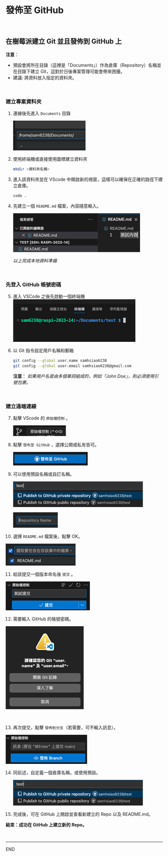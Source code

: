 # 發佈至 GitHub

</br>

## 在樹莓派建立 Git 並且發佈到 GitHub 上

**注意**：

- 預設會將所在目錄（這裡是「Documents」）作為倉庫（Repository）名稱並在目錄下建立 Git，這對於日後專案管理可能會帶來困擾。
- 建議: 將資料放入指定的資料夾。

</br>

### 建立專案資料夾

1. 連線後先進入 `Documents` 目錄

   ![img](images/img_11.png)
2. 使用終端機或直接使用圖標建立資料夾

   ```bash
   mkdir <資料夾名稱>
   ```
3. 進入該資料夾並在 VScode 中開啟新的視窗，這樣可以確保在正確的路徑下建立倉庫。

   ```bash
   code .
   ```
4. 先建立一個 `README.md` 檔案，內容隨意輸入。
   
   ![](images/img_12.png)

   _以上完成本地資料準備_

</br>



### 先登入 GitHub 帳號密碼

5. 進入 VSCode 之後先啟動一個終端機
   ![](images/img_21.png)

6. 以 Git 指令設定用戶名稱和郵箱

   ```bash
   git config --global user.name samhsiao6238
   git config --global user.email samhsiao6238@gmail.com
   ```

   **注意**：
   _如果用戶名是由多個單詞組成的，例如「John Doe」，則必須使用引號包裹。_


</br>

### 建立遠端連線


7. 點擊 VScode 的 `原始檔控制` 。
   
   ![](images/img_13.png)
   
8. 點擊 `發布至 GitHub` ，選擇公開或私有皆可。
   
   ![](images/img_14.png)


9. 可以使用預設名稱或自訂名稱。

   ![](images/img_16.png)
   
   ![](images/img_15.png)

10. 選擇 `README.md` 檔案後，點擊 OK。
   
   ![](images/img_17.png)
  

11. 給該提交一個版本命名後 `提交` 。

   ![](images/img_18.png)

12. 需要輸入 GitHub 的帳號密碼。
   
   ![](images/img_19.png)

</br>

13. 再次提交，點擊 `發佈到分支`（若需要，可不輸入訊息）。
    
   ![](images/img_20.png)

14. 同前述，自定義一個倉庫名稱，或使用預設。
    
    ![](images/img_16.png)

15. 完成後，可在 GitHub 上開啟並查看新建立的 Repo 以及 README.md。


**結束：成功在 GitHub 上建立新的 Repo。**

</br>

---

END
